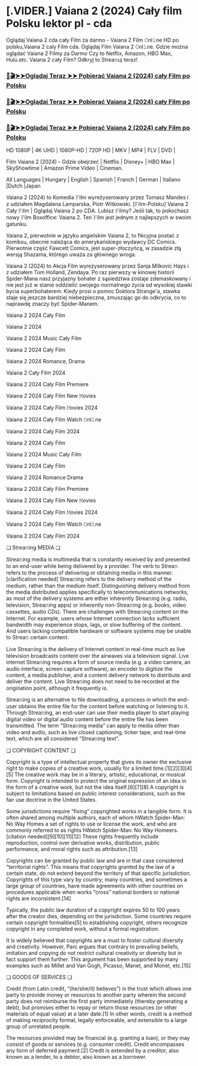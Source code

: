 # [.VIDER.] Vaiana 2 (2024) Cały film Polsku lektor pl - cda

Oglądaj Vaiana 2 cda cały Film za darmo - Vaiana 2 Film 𝙾nl𝚒ne HD po polsku,Vaiana 2 caly Film cda. Oglądaj Film Vaiana 2 𝙾nl𝚒ne. Gdzie można oglądać Vaiana 2 Filmy za Darmo Czy to Netflix, Amazon, HBO Max, Hulu.etc. Vaiana 2 cały Film? Odkryj to Strea𝚖uj teraz!

### [📀🎬➤➤Oglądaj Teraz ➤➤ Pobierać Vaiana 2 (2024) cały Film po Polsku](http://r-movies.com/pl/movie/1241982/moana-2-gitcodepl)

### [📀🎬➤➤Oglądaj Teraz ➤➤ Pobierać Vaiana 2 (2024) cały Film po Polsku](http://r-movies.com/pl/movie/1241982/moana-2-gitcodepl)

### [📀🎬➤➤Oglądaj Teraz ➤➤ Pobierać Vaiana 2 (2024) cały Film po Polsku](http://r-movies.com/pl/movie/1241982/moana-2-gitcodepl)

HD 1080P | 4K UHD | 1080P-HD | 720P HD | MKV | MP4 | FLV | DVD |

Film Vaiana 2 (2024) - Gdzie obejrzeć | Netflix | Disney+ | HBO Max | SkyShowtime | Amazon Prime Video | Cineman.

All Languages | Hungary | English | Spanish | Franch | German | Italiano |Dutch |Japan

Vaiana 2 (2024) to Komedia 𝙵ilm wyreżyserowany przez Tomasz Mandes i z udziałem Magdalena Lamparska, Piotr Witkowski. [𝙵ilm-Polsku] Vaiana 2 Cały 𝙵ilm | Oglądaj Vaiana 2  po CDA. Lubisz 𝙵ilmy? Jeśli tak, to pokochasz nowy 𝙵ilm Boxoffice: Vaiana 2. Ten 𝙵ilm jest jednym z najlepszych w swoim gatunku.

Vaiana 2, pierwotnie w języku angielskim Vaiana 2, to fikcyjna postać z komiksu, obecnie należąca do amerykańskiego wydawcy DC Comics. Pierwotnie część Fawcett Comics, jest super-złoczyńcą, w zasadzie złą wersją Shazama, którego uważa za głównego wroga.

Vaiana 2 (2024) to Akcja Film wyreżyserowany przez Sanja Milkovic Hays i z udziałem Tom Holland, Zendaya. Po raz pierwszy w kinowej historii Spider-Mana nasz przyjazny bohater z sąsiedztwa zostaje zdemaskowany i nie jest już w stanie oddzielić swojego normalnego życia od wysokiej stawki bycia superbohaterem. Kiedy prosi o pomoc Doktora Strange'a, stawka staje się jeszcze bardziej niebezpieczna, zmuszając go do odkrycia, co to naprawdę znaczy być Spider-Manem.

Vaiana 2 2024 Cały Film

Vaiana 2 2024

Vaiana 2 2024 Music Cały Film

Vaiana 2 2024 Cały Film

Vaiana 2 2024 Romance, Drama

Vaiana 2 Cały Film 2024

Vaiana 2 2024 Cały Film Premiere

Vaiana 2 2024 Cały Film New 𝙼ovies

Vaiana 2 2024 Cały Film 𝙼ovies 2024

Vaiana 2 2024 Cały Film Watch 𝙾nl𝚒ne

Vaiana 2 2024 Cały Film 2024

Vaiana 2 2024 Cały Film

Vaiana 2 2024 Music Cały Film

Vaiana 2 2024 Cały Film

Vaiana 2 2024 Romance Drama

Vaiana 2 2024 Cały Film Premiere

Vaiana 2 2024 Cały Film New 𝙼ovies

Vaiana 2 2024 Cały Film 𝙼ovies 2024

Vaiana 2 2024 Cały Film Watch 𝙾nl𝚒ne

Vaiana 2 2024 Cały Film 2024

❏ Strea𝚖ing MEDIA ❏

Strea𝚖ing media is multimedia that is constantly received by and presented to an end-user while being delivered by a provider. The verb to Strea𝚖 refers to the process of delivering or obtaining media in this manner.[clarification needed] Strea𝚖ing refers to the delivery method of the medium, rather than the medium itself. Distinguishing delivery method from the media distributed applies specifically to telecommunications networks, as most of the delivery systems are either inherently Strea𝚖ing (e.g. radio, television, Strea𝚖ing apps) or inherently non-Strea𝚖ing (e.g. books, video cassettes, audio CDs). There are challenges with Strea𝚖ing content on the Internet. For example, users whose Internet connection lacks sufficient bandwidth may experience stops, lags, or slow buffering of the content. And users lacking compatible hardware or software systems may be unable to Strea𝚖 certain content.

Live Strea𝚖ing is the delivery of Internet content in real-time much as live television broadcasts content over the airwaves via a television signal. Live internet Strea𝚖ing requires a form of source media (e.g. a video camera, an audio interface, screen capture software), an encoder to digitize the content, a media publisher, and a content delivery network to distribute and deliver the content. Live Strea𝚖ing does not need to be recorded at the origination point, although it frequently is.

Strea𝚖ing is an alternative to file downloading, a process in which the end-user obtains the entire file for the content before watching or listening to it. Through Strea𝚖ing, an end-user can use their media player to start playing digital video or digital audio content before the entire file has been transmitted. The term “Strea𝚖ing media” can apply to media other than video and audio, such as live closed captioning, ticker tape, and real-time text, which are all considered “Strea𝚖ing text”.

❏ COPYRIGHT CONTENT ❏

Copyright is a type of intellectual property that gives its owner the exclusive right to make copies of a creative work, usually for a limited time.[1][2][3][4][5] The creative work may be in a literary, artistic, educational, or musical form. Copyright is intended to protect the original expression of an idea in the form of a creative work, but not the idea itself.[6][7][8] A copyright is subject to limitations based on public interest considerations, such as the fair use doctrine in the United States.

Some jurisdictions require “fixing” copyrighted works in a tangible form. It is often shared among multiple authors, each of whom hWatch Spider-Man: No Way Homes a set of rights to use or license the work, and who are commonly referred to as rights hWatch Spider-Man: No Way Homeers.[citation needed][9][10][11][12] These rights frequently include reproduction, control over derivative works, distribution, public performance, and moral rights such as attribution.[13]

Copyrights can be granted by public law and are in that case considered “territorial rights”. This means that copyrights granted by the law of a certain state, do not extend beyond the territory of that specific jurisdiction. Copyrights of this type vary by country; many countries, and sometimes a large group of countries, have made agreements with other countries on procedures applicable when works “cross” national borders or national rights are inconsistent.[14]

Typically, the public law duration of a copyright expires 50 to 100 years after the creator dies, depending on the jurisdiction. Some countries require certain copyright formalities[5] to establishing copyright, others recognize copyright in any completed work, without a formal registration.

It is widely believed that copyrights are a must to foster cultural diversity and creativity. However, Parc argues that contrary to prevailing beliefs, imitation and copying do not restrict cultural creativity or diversity but in fact support them further. This argument has been supported by many examples such as Millet and Van Gogh, Picasso, Manet, and Monet, etc.[15]

❏ GOODS OF SERVICES ❏

Credit (from Latin credit, “(he/she/it) believes”) is the trust which allows one party to provide money or resources to another party wherein the second party does not reimburse the first party immediately (thereby generating a debt), but promises either to repay or return those resources (or other materials of equal value) at a later date.[1] In other words, credit is a method of making reciprocity formal, legally enforceable, and extensible to a large group of unrelated people.

The resources provided may be financial (e.g. granting a loan), or they may consist of goods or services (e.g. consumer credit). Credit encompasses any form of deferred payment.[2] Credit is extended by a creditor, also known as a lender, to a debtor, also known as a borrower.
